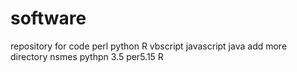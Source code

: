 # software
repository for code perl python R vbscript javascript java 
add more directory nsmes pythpn 3.5 per5.15 R 
